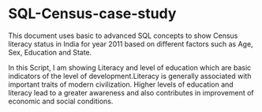 # SQL-Census-case-study
This document uses basic to advanced SQL concepts to show Census literacy status in India for year 2011 based on different factors such as Age, Sex, Education and State.

In this Script, I am showing Literacy and level of education which are basic indicators of the level of development.Literacy is generally associated with important traits of modern civilization. Higher levels of education and literacy lead to a greater awareness and also contributes in improvement of economic and social conditions.

